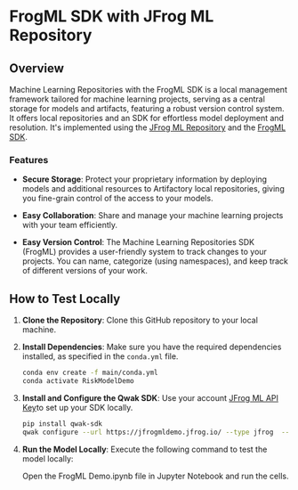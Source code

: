 # FrogML SDK with JFrog ML Repository

## Overview

Machine Learning Repositories with the FrogML SDK is a local management framework tailored for machine learning projects, serving as a central storage for models and artifacts, featuring a robust version control system. It offers local repositories and an SDK for effortless model deployment and resolution. It's implemented using the [JFrog ML Repository](https://jfrog.com/help/r/jfrog-artifactory-documentation/machine-learning-repositories) and the [FrogML SDK](https://jfrog.com/help/r/jfrog-artifactory-documentation/frogml-library).

### Features

- **Secure Storage**: Protect your proprietary information by deploying models and additional resources to Artifactory local repositories, giving you fine-grain control of the access to your models.

- **Easy Collaboration**: Share and manage your machine learning projects with your team efficiently.

- **Easy Version Control**: The Machine Learning Repositories SDK (FrogML) provides a user-friendly system to track changes to your projects. You can name, categorize (using namespaces), and keep track of different versions of your work.

## How to Test Locally

1. **Clone the Repository**: Clone this GitHub repository to your local machine.

2. **Install Dependencies**: Make sure you have the required dependencies installed, as specified in the `conda.yml` file.

    ```bash
    conda env create -f main/conda.yml
    conda activate RiskModelDemo
    ```

3. **Install and Configure the Qwak SDK**: Use your account [JFrog ML API Key](https://docs.qwak.com/docs/getting-started#configuring-qwak-sdk)to set up your SDK locally.

    ```bash
    pip install qwak-sdk
    qwak configure --url https://jfrogmldemo.jfrog.io/ --type jfrog  --token <JFrog Acess Token>
    ```

4. **Run the Model Locally**: Execute the following command to test the model locally:

   Open the FrogML Demo.ipynb file in Jupyter Notebook and run the cells.

